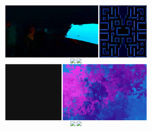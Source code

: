<p align="center">
  <a href="https://github.com/GregoryKogan/algo-vfi"><img src="readme_assets/flow.gif" width="59.75%" /></a>
  <a href="https://github.com/GregoryKogan/pac-man"><img src="readme_assets/pacman-map.gif" width="30.25%" /></a>
  <br />
  <a href="https://github.com/GregoryKogan/sorts"><img src="readme_assets/odd-even-sort.gif" width="56%" /></a>
  <a href="https://github.com/GregoryKogan/fractal-rendering-webgl"><img src="readme_assets/fractal.gif" width="34%" /></a>
  <br />
  <a href="https://github.com/GregoryKogan/genetic-algorithms"><img src="readme_assets/gp-200-planar-FR-NSGA2.gif" width="36%" /></a>
  <a href="https://github.com/GregoryKogan/mnemonic-pictures"><img src="readme_assets/mnemonic2.gif" width="54%" /></a>
  <br />
  <img src="https://github-readme-stats.vercel.app/api/top-langs/?username=GregoryKogan&langs_count=7&bg_color=24283b&title_color=c0caf5&text_color=c0caf5&border_color=7aa2f7&size_weight=1.0&count_weight=0.0&exclude_repo=dotfiles,devblog&hide=tex,html&layout=donut" width="42.8%" />
  <img src="https://github-readme-stats.vercel.app/api?username=GregoryKogan&show_icons=true&bg_color=24283b&title_color=c0caf5&text_color=c0caf5&border_color=7aa2f7&icon_color=bb9af7&ring_color=9ece6a&hide_rank=true&line_height=39" width="47.2%" />
<!--   <a href="https://git.io/streak-stats"><img src="https://streak-stats.demolab.com?user=GregoryKogan&theme=tokyonight&border=7AA2F7&background=24283B&fire=FF9E64&sideLabels=A9B1D6&dates=9AA5CE&currStreakNum=2AC3DE&ring=414868" alt="GitHub Streak" /></a> -->
<p/>
